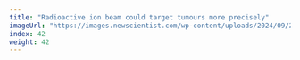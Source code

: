 ```yaml
---
title: "Radioactive ion beam could target tumours more precisely"
imageUrl: "https://images.newscientist.com/wp-content/uploads/2024/09/27154313/SEI_223408368.jpg?width=788"
index: 42
weight: 42
---
```

